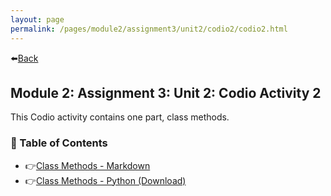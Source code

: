 ```yaml
---
layout: page
permalink: /pages/module2/assignment3/unit2/codio2/codio2.html
---
```


⬅️[Back](/pages/module2/assignment3/unit2/m2a3u2.html)

## Module 2: Assignment 3: Unit 2: Codio Activity 2

This Codio activity contains one part, class methods.

### 🐴 Table of Contents

- 👉[Class Methods - Markdown](/pages/module2/assignment3/unit2/codio2/class-methods.html)
- 👉[Class Methods - Python (Download)](/pages/module2/assignment3/unit2/codio2/class-methods.py)
